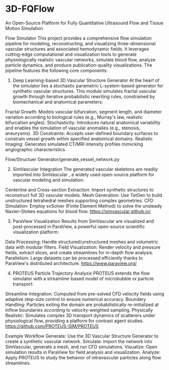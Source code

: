 # 3D-FQFlow
An Open-Source Platform for Fully Quantitative Ultrasound Flow and Tissue Motion Simulation

Flow Simulator
This project provides a comprehensive flow simulation pipeline for modeling, reconstructing, and visualizing three-dimensional vascular structures and associated hemodynamic fields. It leverages cutting-edge computational and visualization tools to generate physiologically realistic vascular networks, simulate blood flow, analyze particle dynamics, and produce publication-quality visualizations. The pipeline features the following core components:

1. Deep Learning-based 3D Vascular Structure Generator
At the heart of the simulator lies a stochastic parametric L-system-based generator for synthetic vascular structures. This module simulates fractal vascular growth through iterative probabilistic rewriting rules, constrained by biomechanical and anatomical parameters:

Fractal Growth: Models vascular bifurcation, segment length, and diameter variation according to biological rules (e.g., Murray's law, realistic bifurcation angles).
Stochasticity: Introduces natural anatomical variability and enables the simulation of vascular anomalies (e.g., stenosis, aneurysms).
3D Constraints: Accepts user-defined boundary surfaces to constrain vessel growth within specified anatomical domains.
Realistic Imaging: Generates simulated CT/MRI intensity profiles mimicking angiographic characteristics.

Flow/Structuer Generator/generate_vessel_network.py

2. SimVascular Integration
The generated vascular skeletons are readily imported into SimVascular , a widely used open-source platform for vascular modeling and simulation:

Centerline and Cross-section Extraction: Import synthetic structures to reconstruct full 3D vascular models.
Mesh Generation: Use TetGen to build unstructured tetrahedral meshes supporting complex geometries.
CFD Simulation: Employ svSolver (Finite Element Method) to solve the unsteady Navier–Stokes equations for blood flow.
https://simvascular.github.io/

3. ParaView Visualization
Results from SimVascular are visualized and post-processed in ParaView, a powerful open-source scientific visualization platform:

Data Processing: Handle structured/unstructured meshes and volumetric data with modular filters.
Field Visualization: Render velocity and pressure fields, extract slices, and create streamlines for in-depth flow analysis.
Parallelism: Large datasets can be processed efficiently thanks to ParaView's distributed architecture.
https://www.paraview.org/


4. PROTEUS Particle Trajectory Analysis
PROTEUS extends the flow simulator with a streamline-based model of microbubble or particle transport:

Streamline Integration: Computed from pre-solved CFD velocity fields using adaptive step-size control to ensure numerical accuracy.
Boundary Handling: Particles exiting the domain are probabilistically re-initialized at inflow boundaries according to velocity-weighted sampling.
Physically Realistic: Simulates complex 3D transport dynamics of scatterers under physiological flow, providing a platform for contrast agent studies.
https://github.com/PROTEUS-SIM/PROTEUS


Example Workflow
Generate: Use the 3D Vascular Structure Generator to create a synthetic vascular network.
Simulate: Import the network into SimVascular, generate a mesh, and run CFD simulations.
Visualize: Open simulation results in ParaView for field analysis and visualization.
Analyze: Apply PROTEUS to study the behavior of intravascular particles along flow streamlines.
